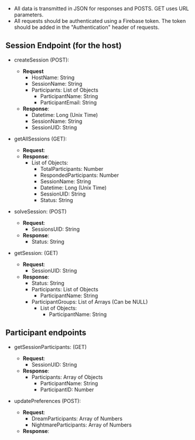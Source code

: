 - All data is transmitted in JSON for responses and POSTS. GET uses URL parameters.
- All requests should be authenticated using a Firebase token. The token should be added in the "Authentication" header of requests.

## Session Endpoint (for the host)

- createSession (POST): 
  - **Request**
    - HostName: String
    - SessionName: String
    - Participants: List of Objects
        - ParticipantName: String
        - ParticipantEmail: String
  - **Response**:
    - Datetime: Long (Unix Time)
    - SessionName: String
    - SessionUID: String
    
- getAllSessions (GET):
  - **Request**:
  - **Response**:
    - List of Objects:
      - TotalParticipants: Number
      - RespondedParticipants: Number
      - SessionName: String
      - Datetime: Long (Unix Time)
      - SessionUID: String
      - Status: String
  
- solveSession: (POST)
  - **Request**:
    - SessionsUID: String
  - **Response**:
    - Status: String
  
- getSession: (GET)
  - **Request**:
    - SessionUID: String
  - **Response**:
    - Status: String
    - Participants: List of Objects
      - ParticipantName: String
    - ParticipantGroups: List of Arrays (Can be NULL)
      - List of Objects:
        - ParticipantName: String
  
## Participant endpoints

- getSessionParticipants: (GET)
  - **Request**:
    - SessionUID: String
  - **Response**:
    - Participants: Array of Objects
      - ParticipantName: String
      - ParticipantID: Number

- updatePreferences (POST):
  - **Request**:
    - DreamParticipants: Array of Numbers
    - NightmareParticipants: Array of Numbers
  - **Response**:
  
